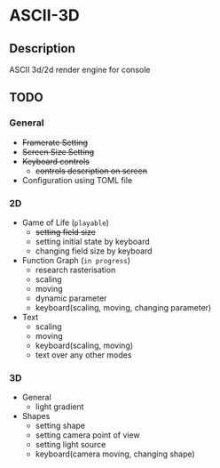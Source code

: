 # ASCII-3D
## Description
ASCII 3d/2d render engine for console


## TODO

### General
* ~~Framerate Setting~~
* ~~Screen Size Setting~~
* ~~Keyboard controls~~
  * ~~controls description on screen~~
* Configuration using TOML file

### 2D
* Game of Life (`playable`)
  * ~~setting field size~~
  * setting initial state by keyboard
  * changing field size by keyboard
* Function Graph (`in progress`)
  * research rasterisation
  * scaling
  * moving
  * dynamic parameter
  * keyboard(scaling, moving, changing parameter)
* Text
  * scaling
  * moving
  * keyboard(scaling, moving)
  * text over any other modes

### 3D
* General
  * light gradient
* Shapes
  * setting shape
  * setting camera point of view
  * setting light source
  * keyboard(camera moving, changing shape)

